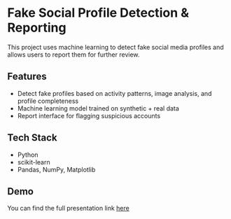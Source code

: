 # Fake Social Profile Detection & Reporting

This project uses machine learning to detect fake social media profiles and allows users to report them for further review.

## Features
- Detect fake profiles based on activity patterns, image analysis, and profile completeness
- Machine learning model trained on synthetic + real data
- Report interface for flagging suspicious accounts

## Tech Stack
- Python
- scikit-learn
- Pandas, NumPy, Matplotlib

## Demo
You can find the full presentation link [here](https://drive.google.com/file/d/1wnUtZ2fj2fVbh7mXaYffijGSkiSFGhTH/view?usp=drivesdk)
